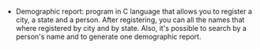 - Demographic report: program in C language that allows you to register a city, a state and a person. After registering, you can all the names that where registered by city and by state. Also, it's possible to search by a person's name and to generate one demographic report.
